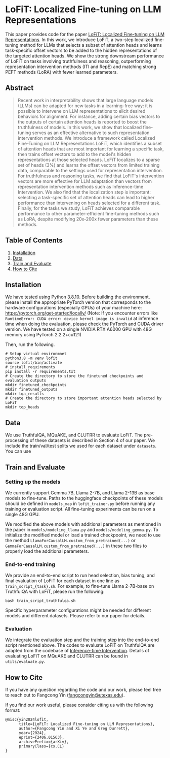 # LoFiT: Localized Fine-tuning on LLM Representations

This paper provides code for the paper [LoFiT: Localized Fine-tuning on LLM Representations](arxiv.org). In this work, we introduce LoFiT, a two-step localized fine-tuning method for LLMs that selects a subset of attention heads and learns task-specific offset vectors to be added to the hidden representations of the targeted attention heads. We show the strong downstream performance of LoFiT on tasks involving truthfulness and reasoning, outperforming representation intervention methods (ITI and RepE) and matching strong PEFT methods (LoRA) with fewer learned parameters.

## Abstract
> Recent work in interpretability shows that large language models (LLMs) can be adapted for new tasks in a learning-free way: it is possible to intervene on LLM representations to elicit desired behaviors for alignment. For instance, adding certain bias vectors to the outputs of certain attention heads is reported to boost the truthfulness of models. In this work, we show that localized fine-tuning serves as an effective alternative to such representation intervention methods. We introduce a framework called Localized Fine-Tuning on LLM Representations LoFiT, which identifies a subset of attention heads that are most important for learning a specific task, then trains offset vectors to add to the model's hidden representations at those selected heads. LoFiT localizes to a sparse set of heads (3%) and learns the offset vectors from limited training data, comparable to the settings used for representation intervention. For truthfulness and reasoning tasks, we find that LoFiT's intervention vectors are more effective for LLM adaptation than vectors from representation intervention methods such as Inference-time Intervention. We also find that the localization step is important: selecting a task-specific set of attention heads can lead to higher performance than intervening on heads selected for a different task. Finally, for the tasks we study, LoFiT achieves comparable performance to other parameter-efficient fine-tuning methods such as LoRA, despite modifying 20x-200x fewer parameters than these methods.

## Table of Contents
1. [Installation](#installation)
2. [Data](#data)
3. [Train and Evaluate](#train-and-evaluate)
4. [How to Cite](#how-to-cite)

## Installation
We have tested using Python 3.8.10. Before building the environment, please install the appropriate PyTorch version that corresponds to the hardware configurations (especially GPUs) of your machine here: https://pytorch.org/get-started/locally/
(Note: If you encounter errors like  ```RuntimeError: CUDA error: device kernel image is invalid``` at inference time when doing the evaluation, please check the PyTorch and CUDA driver version. We have tested on a single NVIDIA RTX A6000 GPU with 48G memory using PyTorch 2.2.2+cu121)

Then, run the following.
```
# Setup virtual environmnet
python3.8 -m venv lofit
source lofit/bin/activate
# install requirements
pip install -r requirements.txt
# Create the directory to store the finetuned checkpoints and evaluation outputs
mkdir finetuned_checkpoints
mkdir finetuned_outputs
mkdir tqa_results
# Create the directory to store important attention heads selected by LoFiT 
mkdir top_heads
```
## Data
We use TruthfulQA, MQuAKE, and CLUTRR to evaluate LoFiT. The pre-processing of these datasets is described in Section 4 of our paper. We include the train/val/test splits we used for each dataset under ```datasets```. You can use 
## Train and Evaluate
### Setting up the models
We currently support Gemma 7B, Llama 2-7B, and Llama 2-13B as base models to fine-tune. Paths to the huggingface checkpoints of these models should be defined in ```models_map``` in ```lofit_trainer.py``` before running any training or evaluation script. All fine-tuning experiments can be run on a single 48G GPU.

We modified the above models with additional parameters as mentioned in the paper in ```models/modeling_llama.py``` and  ```models/modeling_gemma.py```. To initialize the modified model or load a trained checkpooint, we need to use the method ```LlamaForCausalLM.custom_from_pretrained(...)``` or  ```GemmaForCausalLM.custom_from_pretrained(...)``` in these two files to properly load the additional parameters.

### End-to-end training
We provide an end-to-end script to run head selection, bias tuning, and final evaluation of LoFiT for each dataset in one line as ```train_script_{task}.sh```. For example, to fine-tune Llama 2-7B-base on TruthfulQA with LoFiT, please run the following:
```
bash train_script_truthfulqa.sh
```
Specific hyperparameter configurations might be needed for different models and different datasets. Please refer to our paper for details.
### Evaluation
We integrate the evaluation step and the training step into the end-to-end script mentioned above. The codes to evaluate LoFiT on TruthfulQA are adapted from the codebase of [Inference-time Intervention](https://github.com/likenneth/honest_llama). Details of evaluating LoFiT on MQuAKE and CLUTRR can be found in ```utils/evaluate.py```.

## How to Cite
If you have any question regarding the code and our work, please feel free to reach out to Fangcong Yin (fangcongyin@utexas.edu).

If you find our work useful, please consider citing us with the following format:
```
@misc{yin2024lofit,
      title={LoFiT: Localized Fine-tuning on LLM Representations}, 
      author={Fangcong Yin and Xi Ye and Greg Durrett},
      year={2024},
      eprint={2406.01563},
      archivePrefix={arXiv},
      primaryClass={cs.CL}
}
```